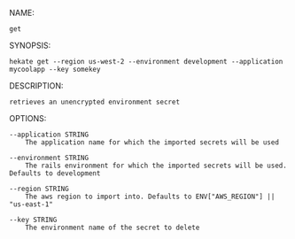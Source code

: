 NAME:

    get

  SYNOPSIS:

    hekate get --region us-west-2 --environment development --application mycoolapp --key somekey

  DESCRIPTION:

    retrieves an unencrypted environment secret

  OPTIONS:
        
    --application STRING 
        The application name for which the imported secrets will be used
        
    --environment STRING 
        The rails environment for which the imported secrets will be used. Defaults to development
        
    --region STRING 
        The aws region to import into. Defaults to ENV["AWS_REGION"] || "us-east-1"
        
    --key STRING 
        The environment name of the secret to delete
